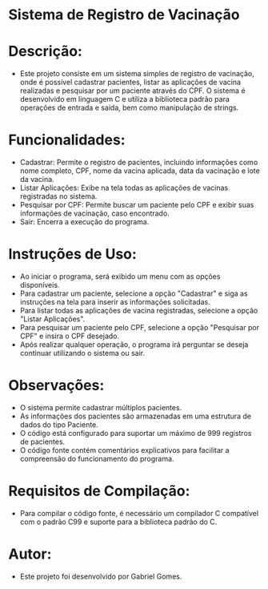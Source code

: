 # Sistema de Registro de Vacinação

# Descrição:
* Este projeto consiste em um sistema simples de registro de vacinação, onde é possível cadastrar pacientes, listar as aplicações de vacina realizadas e pesquisar por um paciente através do CPF. O sistema é desenvolvido em linguagem C e utiliza a biblioteca padrão para operações de entrada e saída, bem como manipulação de strings.

# Funcionalidades:

* Cadastrar: Permite o registro de pacientes, incluindo informações como nome completo, CPF, nome da vacina aplicada, data da vacinação e lote da vacina.
* Listar Aplicações: Exibe na tela todas as aplicações de vacinas registradas no sistema.
* Pesquisar por CPF: Permite buscar um paciente pelo CPF e exibir suas informações de vacinação, caso encontrado.
* Sair: Encerra a execução do programa.
  
# Instruções de Uso:

* Ao iniciar o programa, será exibido um menu com as opções disponíveis.
* Para cadastrar um paciente, selecione a opção "Cadastrar" e siga as instruções na tela para inserir as informações solicitadas.
* Para listar todas as aplicações de vacina registradas, selecione a opção "Listar Aplicações".
* Para pesquisar um paciente pelo CPF, selecione a opção "Pesquisar por CPF" e insira o CPF desejado.
* Após realizar qualquer operação, o programa irá perguntar se deseja continuar utilizando o sistema ou sair.

# Observações:

* O sistema permite cadastrar múltiplos pacientes.
* As informações dos pacientes são armazenadas em uma estrutura de dados do tipo Paciente.
* O código está configurado para suportar um máximo de 999 registros de pacientes.
* O código fonte contém comentários explicativos para facilitar a compreensão do funcionamento do programa.

# Requisitos de Compilação:

* Para compilar o código fonte, é necessário um compilador C compatível com o padrão C99 e suporte para a biblioteca padrão do C.

# Autor:

* Este projeto foi desenvolvido por Gabriel Gomes.
